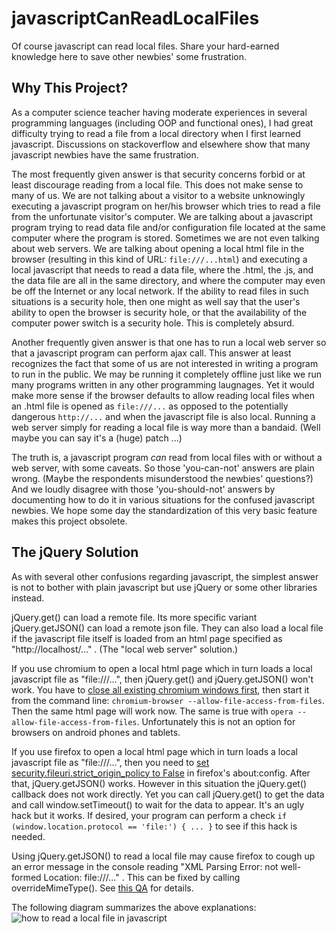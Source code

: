 # javascriptCanReadLocalFiles
Of course javascript can read local files.
Share your hard-earned knowledge here
to save other newbies' some frustration.

## Why This Project?

As a computer science teacher having moderate experiences
in several programming languages
(including OOP and functional ones),
I had great difficulty trying to read a file from
a local directory when I first learned javascript.
Discussions on stackoverflow and elsewhere show that
many javascript newbies have the same frustration.

The most frequently given answer is that
security concerns forbid or at least discourage
reading from a local file.
This does not make sense to many of us.
We are not talking about a visitor to a website
unknowingly executing a javascript program on her/his browser
which tries to read a file from the unfortunate visitor's computer.
We are talking about a javascript program trying to read
data file and/or configuration file located at the same computer
where the program is stored.
Sometimes we are not even talking about web servers.
We are talking about opening a local html file in the browser
(resulting in this kind of URL: `file:///...html`)
and executing a local javascript that needs to read
a data file, where the .html, the .js, and the data file
are all in the same directory, and where the computer
may even be off the Internet or any local network.
If the ability to read files in such situations is a
security hole, then one might as well say that
the user's ability to open the browser is security hole,
or that the availability of the computer power switch
is a security hole. This is completely absurd.

Another frequently given answer is that one has to
run a local web server so that a javascript program
can perform ajax call. This answer at least recognizes
the fact that some of us are not interested in writing
a program to run in the public. We may be running it
completely offline just like we run many programs written
in any other programming laugnages.
Yet it would make more sense if the browser defaults
to allow reading local files when an .html file is
opened as `file:///...` as opposed to
the potentially dangerous `http://...`
and when the javascript file is also local.
Running a web server simply for reading a local file
is way more than a bandaid.
(Well maybe you can say it's a (huge) patch ...)

The truth is, a javascript program _can_ read from local files
with or without a web server, with some caveats.
So those 'you-can-not' answers are plain wrong.
(Maybe the respondents misunderstood the newbies' questions?)
And we loudly disagree with those 'you-should-not' answers
by documenting how to do it in various situations
for the confused javascript newbies.
We hope some day the standardization of this very
basic feature makes this project obsolete.

## The jQuery Solution ##

As with several other confusions regarding javascript,
the simplest answer is not to bother with plain javascript
but use jQuery or some other libraries instead.

jQuery.get() can load a remote file.
Its more specific variant jQuery.getJSON() can load a remote json file.
They can also load a local file if the javascript file
itself is loaded from an html page specified as
"http://localhost/..." .
(The "local web server" solution.)

If you use chromium to open a local html page
which in turn loads a local javascript file as "file:///...",
then jQuery.get() and jQuery.getJSON() won't work.
You have to [close all existing chromium windows first](https://stackoverflow.com/a/23758738),
then start it from the command line:
`chromium-browser --allow-file-access-from-files`.
Then the same html page will work now.
The same is true with `opera --allow-file-access-from-files`.
Unfortunately this is not an option for
browsers on android phones and tablets.

If you use firefox to open a local html page
which in turn loads a local javascript file as "file:///...",
then you need to [set security.fileuri.strict\_origin\_policy to False](http://testingfreak.com/how-to-fix-cross-origin-request-security-cors-error-in-firefox-chrome-and-ie/) in firefox's about:config.
After that, jQuery.getJSON() works.
However in this situation the jQuery.get() callback
does not work directly. Yet you can call jQuery.get()
to get the data and call window.setTimeout()
to wait for the data to appear.
It's an ugly hack but it works.
If desired, your program can perform a check
`if (window.location.protocol == 'file:') { ... }`
to see if this hack is needed.

Using jQuery.getJSON() to read a local file
may cause firefox to cough up an error message
in the console reading "XML Parsing Error:
not well-formed Location: file:///..." .
This can be fixed by calling overrideMimeType().
See [this QA](https://stackoverflow.com/questions/2618959/not-well-formed-warning-when-loading-client-side-json-in-firefox-via-jquery-aj)
for details.

The following diagram summarizes the above explanations:
![how to read a local file in javascript](https://ckhung.github.io/a/m/16/readLocal.svg)

